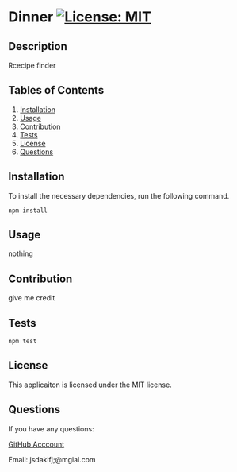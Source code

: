 
  # Dinner [![License: MIT](https://img.shields.io/badge/License-MIT-yellow.svg)](https://opensource.org/licenses/MIT)
  ## Description
  Rcecipe finder
  ## Tables of Contents
  1. [Installation](#installation)
  2. [Usage](#usage)
  3. [Contribution](#contribution)
  4. [Tests](#tests)
  5. [License](#license)
  6. [Questions](#questions)
  ## Installation
  To install the necessary dependencies, run the following command.
  ```
  npm install
  ```
  ## Usage
  nothing
  ## Contribution
  give me credit
  ## Tests
  ```
  npm test
  ```
  ## License 
  This applicaiton is licensed under the MIT license.
  ## Questions
  If you have any questions:

  [GitHub Acccount](https://github.com/abarragan)

  Email: jsdaklfj;@mgial.com

